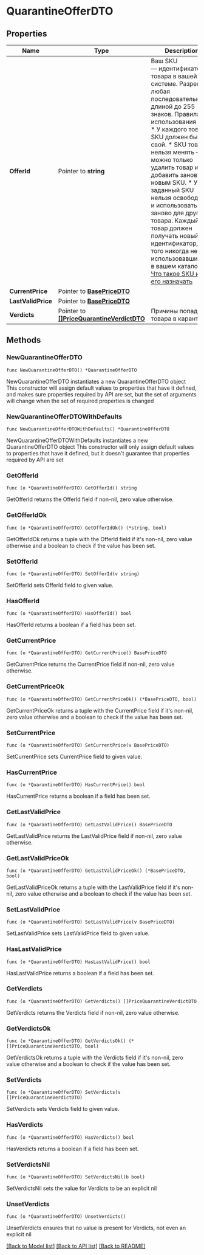# QuarantineOfferDTO

## Properties

Name | Type | Description | Notes
------------ | ------------- | ------------- | -------------
**OfferId** | Pointer to **string** | Ваш SKU — идентификатор товара в вашей системе.  Разрешена любая последовательность длиной до 255 знаков.  Правила использования SKU:  * У каждого товара SKU должен быть свой.  * SKU товара нельзя менять — можно только удалить товар и добавить заново с новым SKU.  * Уже заданный SKU нельзя освободить и использовать заново для другого товара. Каждый товар должен получать новый идентификатор, до того никогда не использовавшийся в вашем каталоге.  [Что такое SKU и как его назначать](https://yandex.ru/support/marketplace/assortment/add/index.html#fields)  | [optional] 
**CurrentPrice** | Pointer to [**BasePriceDTO**](BasePriceDTO.md) |  | [optional] 
**LastValidPrice** | Pointer to [**BasePriceDTO**](BasePriceDTO.md) |  | [optional] 
**Verdicts** | Pointer to [**[]PriceQuarantineVerdictDTO**](PriceQuarantineVerdictDTO.md) | Причины попадания товара в карантин. | [optional] 

## Methods

### NewQuarantineOfferDTO

`func NewQuarantineOfferDTO() *QuarantineOfferDTO`

NewQuarantineOfferDTO instantiates a new QuarantineOfferDTO object
This constructor will assign default values to properties that have it defined,
and makes sure properties required by API are set, but the set of arguments
will change when the set of required properties is changed

### NewQuarantineOfferDTOWithDefaults

`func NewQuarantineOfferDTOWithDefaults() *QuarantineOfferDTO`

NewQuarantineOfferDTOWithDefaults instantiates a new QuarantineOfferDTO object
This constructor will only assign default values to properties that have it defined,
but it doesn't guarantee that properties required by API are set

### GetOfferId

`func (o *QuarantineOfferDTO) GetOfferId() string`

GetOfferId returns the OfferId field if non-nil, zero value otherwise.

### GetOfferIdOk

`func (o *QuarantineOfferDTO) GetOfferIdOk() (*string, bool)`

GetOfferIdOk returns a tuple with the OfferId field if it's non-nil, zero value otherwise
and a boolean to check if the value has been set.

### SetOfferId

`func (o *QuarantineOfferDTO) SetOfferId(v string)`

SetOfferId sets OfferId field to given value.

### HasOfferId

`func (o *QuarantineOfferDTO) HasOfferId() bool`

HasOfferId returns a boolean if a field has been set.

### GetCurrentPrice

`func (o *QuarantineOfferDTO) GetCurrentPrice() BasePriceDTO`

GetCurrentPrice returns the CurrentPrice field if non-nil, zero value otherwise.

### GetCurrentPriceOk

`func (o *QuarantineOfferDTO) GetCurrentPriceOk() (*BasePriceDTO, bool)`

GetCurrentPriceOk returns a tuple with the CurrentPrice field if it's non-nil, zero value otherwise
and a boolean to check if the value has been set.

### SetCurrentPrice

`func (o *QuarantineOfferDTO) SetCurrentPrice(v BasePriceDTO)`

SetCurrentPrice sets CurrentPrice field to given value.

### HasCurrentPrice

`func (o *QuarantineOfferDTO) HasCurrentPrice() bool`

HasCurrentPrice returns a boolean if a field has been set.

### GetLastValidPrice

`func (o *QuarantineOfferDTO) GetLastValidPrice() BasePriceDTO`

GetLastValidPrice returns the LastValidPrice field if non-nil, zero value otherwise.

### GetLastValidPriceOk

`func (o *QuarantineOfferDTO) GetLastValidPriceOk() (*BasePriceDTO, bool)`

GetLastValidPriceOk returns a tuple with the LastValidPrice field if it's non-nil, zero value otherwise
and a boolean to check if the value has been set.

### SetLastValidPrice

`func (o *QuarantineOfferDTO) SetLastValidPrice(v BasePriceDTO)`

SetLastValidPrice sets LastValidPrice field to given value.

### HasLastValidPrice

`func (o *QuarantineOfferDTO) HasLastValidPrice() bool`

HasLastValidPrice returns a boolean if a field has been set.

### GetVerdicts

`func (o *QuarantineOfferDTO) GetVerdicts() []PriceQuarantineVerdictDTO`

GetVerdicts returns the Verdicts field if non-nil, zero value otherwise.

### GetVerdictsOk

`func (o *QuarantineOfferDTO) GetVerdictsOk() (*[]PriceQuarantineVerdictDTO, bool)`

GetVerdictsOk returns a tuple with the Verdicts field if it's non-nil, zero value otherwise
and a boolean to check if the value has been set.

### SetVerdicts

`func (o *QuarantineOfferDTO) SetVerdicts(v []PriceQuarantineVerdictDTO)`

SetVerdicts sets Verdicts field to given value.

### HasVerdicts

`func (o *QuarantineOfferDTO) HasVerdicts() bool`

HasVerdicts returns a boolean if a field has been set.

### SetVerdictsNil

`func (o *QuarantineOfferDTO) SetVerdictsNil(b bool)`

 SetVerdictsNil sets the value for Verdicts to be an explicit nil

### UnsetVerdicts
`func (o *QuarantineOfferDTO) UnsetVerdicts()`

UnsetVerdicts ensures that no value is present for Verdicts, not even an explicit nil

[[Back to Model list]](../README.md#documentation-for-models) [[Back to API list]](../README.md#documentation-for-api-endpoints) [[Back to README]](../README.md)


